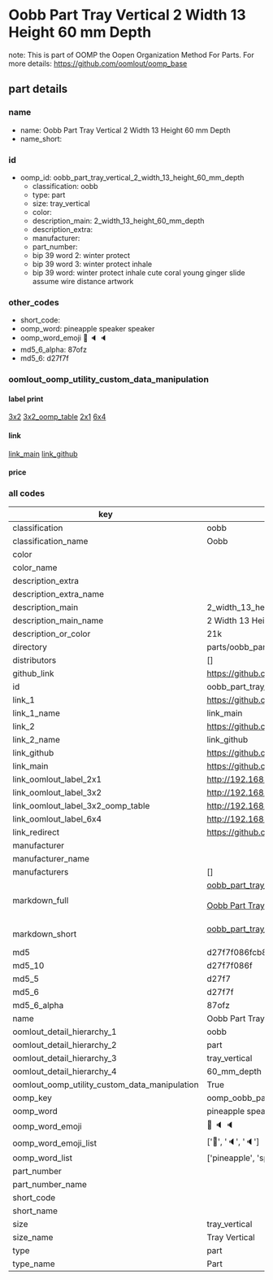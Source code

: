 # Oobb Part Tray Vertical 2 Width 13 Height 60 mm Depth  

note: This is part of OOMP the Oopen Organization Method For Parts. For more details: https://github.com/oomlout/oomp_base

##  part details
  







### name
* name: Oobb Part Tray Vertical 2 Width 13 Height 60 mm Depth
* name_short: 
### id
* oomp_id: oobb_part_tray_vertical_2_width_13_height_60_mm_depth
  * classification: oobb
  * type: part
  * size: tray_vertical
  * color: 
  * description_main: 2_width_13_height_60_mm_depth
  * description_extra: 
  * manufacturer: 
  * part_number: 
  * bip 39 word 2: winter protect
  * bip 39 word 3: winter protect inhale
  * bip 39 word: winter protect inhale cute coral young ginger slide assume wire distance artwork

### other_codes
* short_code: 
* oomp_word: pineapple speaker speaker
* oomp_word_emoji :pineapple: :speaker: :speaker:
* md5_6_alpha: 87ofz
* md5_6: d27f7f






### oomlout_oomp_utility_custom_data_manipulation
#### label print
[3x2](http://192.168.1.245:1112/?label=oomp%2087ofz)
[3x2_oomp_table](http://192.168.1.108:1112/?label=oomp%2087ofz)
[2x1](http://192.168.1.242:1112/?label=oomp%2087ofz)
[6x4](http://192.168.1.55:1112/?label=oomp%2087ofz)    

#### link

[link_main](https://github.com/oomlout/oomlout_oomp_version_1_messy/tree/main/parts/oobb_part_tray_vertical_2_width_13_height_60_mm_depth) [link_github](https://github.com/oomlout/oomlout_oomp_version_1_messy/tree/main/parts/oobb_part_tray_vertical_2_width_13_height_60_mm_depth)                             

#### price







### all codes 
| key | value |  
| --- | --- |  
| classification | oobb |  
| classification_name | Oobb |  
| color |  |  
| color_name |  |  
| description_extra |  |  
| description_extra_name |  |  
| description_main | 2_width_13_height_60_mm_depth |  
| description_main_name | 2 Width 13 Height 60 mm Depth |  
| description_or_color | 21k |  
| directory | parts/oobb_part_tray_vertical_2_width_13_height_60_mm_depth |  
| distributors | [] |  
| github_link | https://github.com/oomlout/oomlout_oomp_part_src/tree/main/parts/oobb_part_tray_vertical_2_width_13_height_60_mm_depth |  
| id | oobb_part_tray_vertical_2_width_13_height_60_mm_depth |  
| link_1 | https://github.com/oomlout/oomlout_oomp_version_1_messy/tree/main/parts/oobb_part_tray_vertical_2_width_13_height_60_mm_depth |  
| link_1_name | link_main |  
| link_2 | https://github.com/oomlout/oomlout_oomp_version_1_messy/tree/main/parts/oobb_part_tray_vertical_2_width_13_height_60_mm_depth |  
| link_2_name | link_github |  
| link_github | https://github.com/oomlout/oomlout_oomp_version_1_messy/tree/main/parts/oobb_part_tray_vertical_2_width_13_height_60_mm_depth |  
| link_main | https://github.com/oomlout/oomlout_oomp_version_1_messy/tree/main/parts/oobb_part_tray_vertical_2_width_13_height_60_mm_depth |  
| link_oomlout_label_2x1 | http://192.168.1.242:1112/?label=oomp%2087ofz |  
| link_oomlout_label_3x2 | http://192.168.1.245:1112/?label=oomp%2087ofz |  
| link_oomlout_label_3x2_oomp_table | http://192.168.1.108:1112/?label=oomp%2087ofz |  
| link_oomlout_label_6x4 | http://192.168.1.55:1112/?label=oomp%2087ofz |  
| link_redirect | https://github.com/oomlout/oomlout_oomp_version_1_messy/tree/main/parts/oobb_part_tray_vertical_2_width_13_height_60_mm_depth |  
| manufacturer |  |  
| manufacturer_name |  |  
| manufacturers | [] |  
| markdown_full | [oobb_part_tray_vertical_2_width_13_height_60_mm_depth](none)<br>[](none)<br>[Oobb Part Tray Vertical 2 Width 13 Height 60 Mm Depth](none)<br><br> |  
| markdown_short | [oobb_part_tray_vertical_2_width_13_height_60_mm_depth](none)<br><br> |  
| md5 | d27f7f086fcb8c43fd18136ae76b2fe0 |  
| md5_10 | d27f7f086f |  
| md5_5 | d27f7 |  
| md5_6 | d27f7f |  
| md5_6_alpha | 87ofz |  
| name | Oobb Part Tray Vertical 2 Width 13 Height 60 mm Depth |  
| oomlout_detail_hierarchy_1 | oobb |  
| oomlout_detail_hierarchy_2 | part |  
| oomlout_detail_hierarchy_3 | tray_vertical |  
| oomlout_detail_hierarchy_4 | 60_mm_depth |  
| oomlout_oomp_utility_custom_data_manipulation | True |  
| oomp_key | oomp_oobb_part_tray_vertical_2_width_13_height_60_mm_depth |  
| oomp_word | pineapple speaker speaker |  
| oomp_word_emoji | :pineapple: :speaker: :speaker: |  
| oomp_word_emoji_list | [':pineapple:', ':speaker:', ':speaker:'] |  
| oomp_word_list | ['pineapple', 'speaker', 'speaker'] |  
| part_number |  |  
| part_number_name |  |  
| short_code |  |  
| short_name |  |  
| size | tray_vertical |  
| size_name | Tray Vertical |  
| type | part |  
| type_name | Part |  
